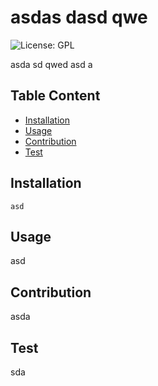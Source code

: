 # asdas dasd qwe 
![License: GPL](https://img.shields.io/badge/license-GPL-blue)



asda sd qwed asd a
## Table Content
- [Installation](#istallation)
- [Usage](#usage)
- [Contribution](#contribution)
- [Test](#test)
## Installation
`asd`
## Usage
asd
## Contribution
asda
## Test
sda
